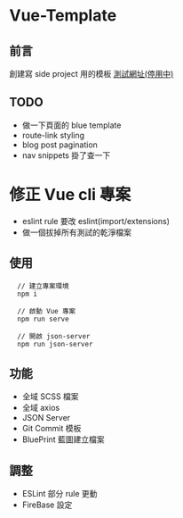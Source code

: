 # Vue-Template

## 前言
創建寫 side project 用的模板
[測試網址(停用中)](https://rocmark.github.io/Vue-Template/.) 


## TODO
- 做一下頁面的 blue template
- route-link styling
- blog post pagination
- nav snippets 掛了查一下


# 修正 Vue cli 專案
- eslint rule 要改 eslint(import/extensions)
- 做一個拔掉所有測試的乾淨檔案


## 使用
```
  // 建立專案環境
  npm i 

  // 啟動 Vue 專案
  npm run serve
  
  // 開啟 json-server
  npm run json-server
```

## 功能
- 全域 SCSS 檔案
- 全域 axios
- JSON Server
- Git Commit 模板
- BluePrint 藍圖建立檔案

## 調整
- ESLint 部分 rule 更動
- FireBase 設定
